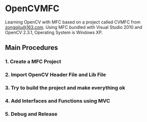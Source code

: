 OpenCVMFC
=========

Learning OpenCV with MFC based on a project called CVMFC from zongqilu@163.com.
Using MFC bundled with Visual Studio 2010 and OpenCV 2.3.1, Operating System is Windows XP.

## Main Procedures
### 1. Create a MFC Project
### 2. Import OpenCV Header File and Lib File 
### 3. Try to build the project and make everything ok
### 4. Add Interfaces and Functions using MVC
### 5. Debug and Release
